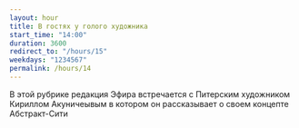 ```yaml
---
layout: hour
title: В гостях у голого художника
start_time: "14:00"
duration: 3600
redirect_to: "/hours/15"
weekdays: "1234567"
permalink: /hours/14
---
```


В этой рубрике редакция Эфира встречается с Питерским художником Кириллом Акуничеывым в котором он рассказывает о своем концепте Абстракт-Сити 
